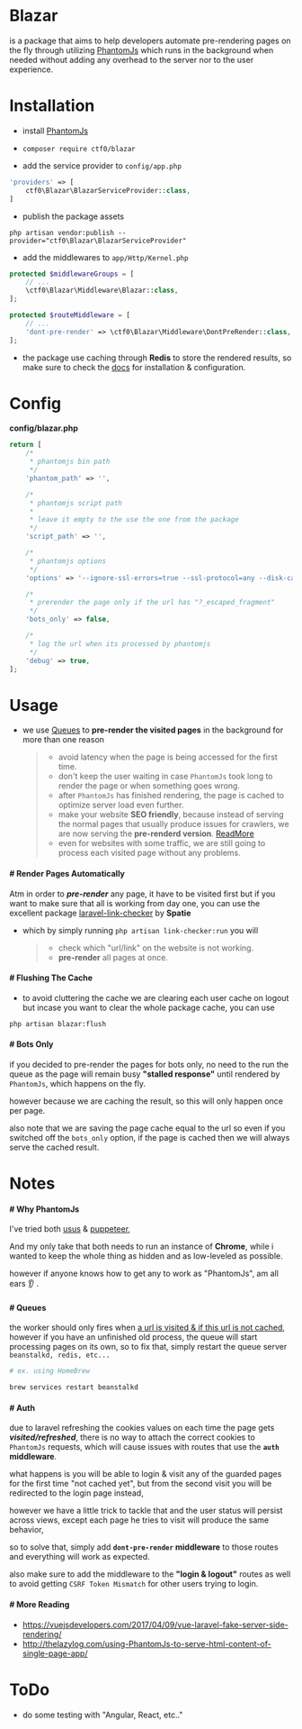 # Blazar

is a package that aims to help developers automate pre-rendering pages on the fly through utilizing [PhantomJs](phantomjs.org) which runs in the background when needed without adding any overhead to the server nor to the user experience.

# Installation

- install [PhantomJs](http://phantomjs.org/download.html)

- `composer require ctf0/blazar`

- add the service provider to `config/app.php`

```php
'providers' => [
    ctf0\Blazar\BlazarServiceProvider::class,
]
```

- publish the package assets

`php artisan vendor:publish --provider="ctf0\Blazar\BlazarServiceProvider"`

- add the middlewares to `app/Http/Kernel.php`

```php
protected $middlewareGroups = [
    // ...
    \ctf0\Blazar\Middleware\Blazar::class,
];

protected $routeMiddleware = [
    // ...
    'dont-pre-render' => \ctf0\Blazar\Middleware\DontPreRender::class,
];
```

- the package use caching through **Redis** to store the rendered results, so make sure to check the [docs](https://laravel.com/docs/5.4/redis) for installation & configuration.

# Config

**config/blazar.php**

```php
return [
    /*
     * phantomjs bin path
     */
    'phantom_path' => '',

    /*
     * phantomjs script path
     *
     * leave it empty to the use the one from the package
     */
    'script_path' => '',

    /*
     * phantomjs options
     */
    'options' => '--ignore-ssl-errors=true --ssl-protocol=any --disk-cache=false --debug=true 2>&1',

    /*
     * prerender the page only if the url has "?_escaped_fragment"
     */
    'bots_only' => false,

    /*
     * log the url when its processed by phantomjs
     */
    'debug' => true,
];
```

# Usage

- we use [Queues](https://laravel.com/docs/5.4/events#queued-event-listeners) to **pre-render the visited pages** in the background for more than one reason

    >- avoid latency when the page is being accessed for the first time.
    >- don't keep the user waiting in case `PhantomJs` took long to render the page or when something goes wrong.
    >- after `PhantomJs` has finished rendering, the page is cached to optimize server load even further.
    >- make your website **SEO friendly**, because instead of serving the normal pages that usually produce issues for crawlers, we are now serving the **pre-renderd version**. [ReadMore](#render-pages-automatically)
    >- even for websites with some traffic, we are still going to process each visited page without any problems.

#### # Render Pages Automatically

Atm in order to ***pre-render*** any page, it have to be visited first but if you want to make sure that all is working from day one, you can use the excellent package [laravel-link-checker](https://packagist.org/packages/spatie/laravel-link-checker) by **Spatie**

- which by simply running `php artisan link-checker:run` you will

    >- check which "url/link" on the website is not working.
    >- **pre-render** all pages at once.

#### # Flushing The Cache

- to avoid cluttering the cache we are clearing each user cache on logout but incase you want to clear the whole package cache, you can use

```bash
php artisan blazar:flush
```

#### # Bots Only

if you decided to pre-render the pages for bots only, no need to the run the queue as the page will remain busy **"stalled response"** until rendered by `PhantomJs`, which happens on the fly.

however because we are caching the result, so this will only happen once per page.

also note that we are saving the page cache equal to the url so even if you switched off the `bots_only` option,
if the page is cached then we will always serve the cached result.

# Notes

#### # Why PhantomJs

I've tried both [usus](https://github.com/gajus/usus) & [puppeteer](https://github.com/GoogleChrome/puppeteer),

And my only take that both needs to run an instance of **Chrome**, while i wanted to keep the whole thing as hidden and as low-leveled as possible.

however if anyone knows how to get any to work as "PhantomJs", am all ears :ear: .

#### # Queues

the worker should only fires when <u>a url is visited & if this url is not cached</u>,
however if you have an unfinished old process, the queue will start processing pages on its own, so to fix that, simply restart the queue server `beanstalkd, redis, etc...`

```bash
# ex. using HomeBrew

brew services restart beanstalkd
```

#### # Auth

due to laravel refreshing the cookies values on each time the page gets ***visited/refreshed***, there is no way to attach the correct cookies to `PhantomJs` requests, which will cause issues with routes that use the **`auth` middleware**.

what happens is you will be able to login & visit any of the guarded pages for the first time "not cached yet", but from the second visit you will be redirected to the login page instead,

however we have a little trick to tackle that and the user status will persist across views, except each page he tries to visit will produce the same behavior,

so to solve that, simply add **`dont-pre-render` middleware** to those routes and everything will work as expected.

also make sure to add the middleware to the **"login & logout"** routes as well to avoid getting `CSRF Token Mismatch` for other users trying to login.

#### # More Reading
- https://vuejsdevelopers.com/2017/04/09/vue-laravel-fake-server-side-rendering/
- http://thelazylog.com/using-PhantomJs-to-serve-html-content-of-single-page-app/

# ToDo
- do some testing with "Angular, React, etc.."
